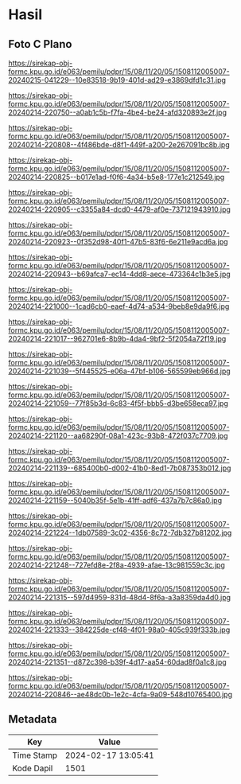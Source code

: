 # Hasil

## Foto C Plano

https://sirekap-obj-formc.kpu.go.id/e063/pemilu/pdpr/15/08/11/20/05/1508112005007-20240215-041229--10e83518-9b19-401d-ad29-e3869dfd1c31.jpg

https://sirekap-obj-formc.kpu.go.id/e063/pemilu/pdpr/15/08/11/20/05/1508112005007-20240214-220750--a0ab1c5b-f7fa-4be4-be24-afd320893e2f.jpg

https://sirekap-obj-formc.kpu.go.id/e063/pemilu/pdpr/15/08/11/20/05/1508112005007-20240214-220808--4f486bde-d8f1-449f-a200-2e267091bc8b.jpg

https://sirekap-obj-formc.kpu.go.id/e063/pemilu/pdpr/15/08/11/20/05/1508112005007-20240214-220825--b017e1ad-f0f6-4a34-b5e8-177e1c212549.jpg

https://sirekap-obj-formc.kpu.go.id/e063/pemilu/pdpr/15/08/11/20/05/1508112005007-20240214-220905--c3355a84-dcd0-4479-af0e-737121943910.jpg

https://sirekap-obj-formc.kpu.go.id/e063/pemilu/pdpr/15/08/11/20/05/1508112005007-20240214-220923--0f352d98-40f1-47b5-83f6-6e211e9acd6a.jpg

https://sirekap-obj-formc.kpu.go.id/e063/pemilu/pdpr/15/08/11/20/05/1508112005007-20240214-220943--b69afca7-ec14-4dd8-aece-473364c1b3e5.jpg

https://sirekap-obj-formc.kpu.go.id/e063/pemilu/pdpr/15/08/11/20/05/1508112005007-20240214-221000--1cad6cb0-eaef-4d74-a534-9beb8e9da9f6.jpg

https://sirekap-obj-formc.kpu.go.id/e063/pemilu/pdpr/15/08/11/20/05/1508112005007-20240214-221017--962701e6-8b9b-4da4-9bf2-5f2054a72f19.jpg

https://sirekap-obj-formc.kpu.go.id/e063/pemilu/pdpr/15/08/11/20/05/1508112005007-20240214-221039--5f445525-e06a-47bf-b106-565599eb966d.jpg

https://sirekap-obj-formc.kpu.go.id/e063/pemilu/pdpr/15/08/11/20/05/1508112005007-20240214-221059--77f85b3d-6c83-4f5f-bbb5-d3be658eca97.jpg

https://sirekap-obj-formc.kpu.go.id/e063/pemilu/pdpr/15/08/11/20/05/1508112005007-20240214-221120--aa68290f-08a1-423c-93b8-472f037c7709.jpg

https://sirekap-obj-formc.kpu.go.id/e063/pemilu/pdpr/15/08/11/20/05/1508112005007-20240214-221139--685400b0-d002-41b0-8ed1-7b087353b012.jpg

https://sirekap-obj-formc.kpu.go.id/e063/pemilu/pdpr/15/08/11/20/05/1508112005007-20240214-221159--5040b35f-5e1b-41ff-adf6-437a7b7c86a0.jpg

https://sirekap-obj-formc.kpu.go.id/e063/pemilu/pdpr/15/08/11/20/05/1508112005007-20240214-221224--1db07589-3c02-4356-8c72-7db327b81202.jpg

https://sirekap-obj-formc.kpu.go.id/e063/pemilu/pdpr/15/08/11/20/05/1508112005007-20240214-221248--727efd8e-2f8a-4939-afae-13c981559c3c.jpg

https://sirekap-obj-formc.kpu.go.id/e063/pemilu/pdpr/15/08/11/20/05/1508112005007-20240214-221315--597d4959-831d-48d4-8f6a-a3a8359da4d0.jpg

https://sirekap-obj-formc.kpu.go.id/e063/pemilu/pdpr/15/08/11/20/05/1508112005007-20240214-221333--384225de-cf48-4f01-98a0-405c939f333b.jpg

https://sirekap-obj-formc.kpu.go.id/e063/pemilu/pdpr/15/08/11/20/05/1508112005007-20240214-221351--d872c398-b39f-4d17-aa54-60dad8f0a1c8.jpg

https://sirekap-obj-formc.kpu.go.id/e063/pemilu/pdpr/15/08/11/20/05/1508112005007-20240214-220846--ae48dc0b-1e2c-4cfa-9a09-548d10765400.jpg


## Metadata

| Key        | Value               |
| ---------- | ------------------- |
| Time Stamp | 2024-02-17 13:05:41 |
| Kode Dapil | 1501                |



